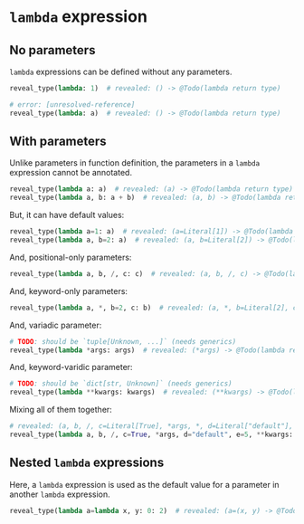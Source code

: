 # `lambda` expression

## No parameters

`lambda` expressions can be defined without any parameters.

```py
reveal_type(lambda: 1)  # revealed: () -> @Todo(lambda return type)

# error: [unresolved-reference]
reveal_type(lambda: a)  # revealed: () -> @Todo(lambda return type)
```

## With parameters

Unlike parameters in function definition, the parameters in a `lambda` expression cannot be
annotated.

```py
reveal_type(lambda a: a)  # revealed: (a) -> @Todo(lambda return type)
reveal_type(lambda a, b: a + b)  # revealed: (a, b) -> @Todo(lambda return type)
```

But, it can have default values:

```py
reveal_type(lambda a=1: a)  # revealed: (a=Literal[1]) -> @Todo(lambda return type)
reveal_type(lambda a, b=2: a)  # revealed: (a, b=Literal[2]) -> @Todo(lambda return type)
```

And, positional-only parameters:

```py
reveal_type(lambda a, b, /, c: c)  # revealed: (a, b, /, c) -> @Todo(lambda return type)
```

And, keyword-only parameters:

```py
reveal_type(lambda a, *, b=2, c: b)  # revealed: (a, *, b=Literal[2], c) -> @Todo(lambda return type)
```

And, variadic parameter:

```py
# TODO: should be `tuple[Unknown, ...]` (needs generics)
reveal_type(lambda *args: args)  # revealed: (*args) -> @Todo(lambda return type)
```

And, keyword-varidic parameter:

```py
# TODO: should be `dict[str, Unknown]` (needs generics)
reveal_type(lambda **kwargs: kwargs)  # revealed: (**kwargs) -> @Todo(lambda return type)
```

Mixing all of them together:

```py
# revealed: (a, b, /, c=Literal[True], *args, *, d=Literal["default"], e=Literal[5], **kwargs) -> @Todo(lambda return type)
reveal_type(lambda a, b, /, c=True, *args, d="default", e=5, **kwargs: None)
```

## Nested `lambda` expressions

Here, a `lambda` expression is used as the default value for a parameter in another `lambda`
expression.

```py
reveal_type(lambda a=lambda x, y: 0: 2)  # revealed: (a=(x, y) -> @Todo(lambda return type)) -> @Todo(lambda return type)
```
